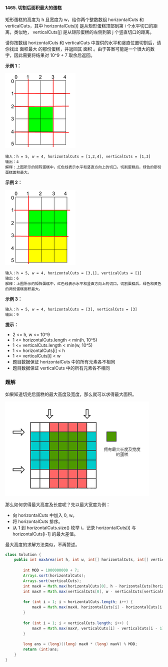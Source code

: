 #### 1465. 切割后面积最大的蛋糕

矩形蛋糕的高度为 h 且宽度为 w，给你两个整数数组 horizontalCuts 和 verticalCuts，其中 horizontalCuts[i] 是从矩形蛋糕顶部到第  i 个水平切口的距离，类似地， verticalCuts[j] 是从矩形蛋糕的左侧到第 j 个竖直切口的距离。

请你按数组 horizontalCuts 和 verticalCuts 中提供的水平和竖直位置切割后，请你找出 面积最大 的那份蛋糕，并返回其 面积 。由于答案可能是一个很大的数字，因此需要将结果对 10^9 + 7 取余后返回。

**示例 1：**

![img](./images/切割后面积最大的蛋糕/1.jpg)

```shell
输入：h = 5, w = 4, horizontalCuts = [1,2,4], verticalCuts = [1,3]
输出：4 
解释：上图所示的矩阵蛋糕中，红色线表示水平和竖直方向上的切口。切割蛋糕后，绿色的那份蛋糕面积最大。
```

**示例 2：**

![img](./images/切割后面积最大的蛋糕/2.jpg)

```shell
输入：h = 5, w = 4, horizontalCuts = [3,1], verticalCuts = [1]
输出：6
解释：上图所示的矩阵蛋糕中，红色线表示水平和竖直方向上的切口。切割蛋糕后，绿色和黄色的两份蛋糕面积最大。
```

**示例 3：**

```shell
输入：h = 5, w = 4, horizontalCuts = [3], verticalCuts = [3]
输出：9
```

**提示：**

* 2 <= h, w <= 10^9
* 1 <= horizontalCuts.length < min(h, 10^5)
* 1 <= verticalCuts.length < min(w, 10^5)
* 1 <= horizontalCuts[i] < h
* 1 <= verticalCuts[i] < w
* 题目数据保证 horizontalCuts 中的所有元素各不相同
* 题目数据保证 verticalCuts 中的所有元素各不相同

### 题解

如果知道切完后蛋糕的最大高度及宽度，那么就可以求得最大面积。

![img](./images/切割后面积最大的蛋糕/3.jpg)

那么如何求得最大高度及长度呢？先以最大宽度为例：

* 向 horizontalCuts 中加入 0, w。
* 将 horizontalCuts 排序。
* 从 1 到 horizontalCuts.size() 枚举 i，记录 horizontalCuts[i] 与 horizontalCuts[i-1] 的最大差值。

最大高度的求解方法类似，不再赘述。

```java
class Solution {
    public int maxArea(int h, int w, int[] horizontalCuts, int[] verticalCuts) {

        int MOD = 1000000000 + 7;
        Arrays.sort(horizontalCuts);
        Arrays.sort(verticalCuts);
        int maxH = Math.max(horizontalCuts[0], h - horizontalCuts[horizontalCuts.length - 1]);
        int maxV = Math.max(verticalCuts[0], w - verticalCuts[verticalCuts.length - 1]);

        for (int i = 1; i < horizontalCuts.length; i++) {
            maxH = Math.max(maxH, horizontalCuts[i] - horizontalCuts[i - 1]);
        }

        for (int i = 1; i < verticalCuts.length; i++) {
            maxV = Math.max(maxV, verticalCuts[i] - verticalCuts[i - 1]);
        }

        long ans = (long)((long) maxH * (long) maxV) % MOD;
        return (int)ans;
    }
}
```

